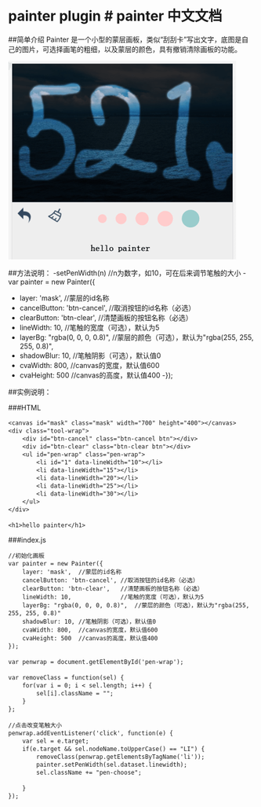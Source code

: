 # painter plugin # painter 中文文档
##简单介绍
Painter 是一个小型的蒙层画板，类似“刮刮卡”写出文字，底图是自己的图片，可选择画笔的粗细，以及蒙层的颜色，具有撤销清除画板的功能。

<img src="images/result.png">

##方法说明：
-setPenWidth(n)	//n为数字，如10，可在后来调节笔触的大小
-var painter = new Painter({
-	layer: 'mask',	//蒙层的id名称
-	cancelButton: 'btn-cancel',	//取消按钮的id名称（必选）
-	clearButton: 'btn-clear',	//清楚画板的按钮名称（必选）
-	lineWidth: 10,				//笔触的宽度（可选），默认为5
-	layerBg: "rgba(0, 0, 0, 0.8)",	//蒙层的颜色（可选），默认为"rgba(255, 255, 255, 0.8)",
-	shadowBlur: 10,	//笔触阴影（可选），默认值0
-	cvaWidth: 800,  //canvas的宽度，默认值600
-	cvaHeight: 500  //canvas的高度，默认值400
-});

##实例说明：

###HTML
```
<canvas id="mask" class="mask" width="700" height="400"></canvas>
<div class="tool-wrap">
	<div id="btn-cancel" class="btn-cancel btn"></div>
	<div id="btn-clear" class="btn-clear btn"></div>
	<ul id="pen-wrap" class="pen-wrap">
        <li id="1" data-lineWidth="10"></li>
        <li data-lineWidth="15"></li>
        <li data-lineWidth="20"></li>
        <li data-lineWidth="25"></li>
        <li data-lineWidth="30"></li>
    </ul>
</div>

<h1>hello painter</h1>
```

###index.js

```
//初始化画板
var painter = new Painter({
	layer: 'mask',	//蒙层的id名称
	cancelButton: 'btn-cancel',	//取消按钮的id名称（必选）
	clearButton: 'btn-clear',	//清楚画板的按钮名称（必选）
	lineWidth: 10,				//笔触的宽度（可选），默认为5
	layerBg: "rgba(0, 0, 0, 0.8)",	//蒙层的颜色（可选），默认为"rgba(255, 255, 255, 0.8)"
	shadowBlur: 10,	//笔触阴影（可选），默认值0
	cvaWidth: 800,  //canvas的宽度，默认值600
	cvaHeight: 500  //canvas的高度，默认值400
});

var penwrap = document.getElementById('pen-wrap');

var removeClass = function(sel) {
	for(var i = 0; i < sel.length; i++) {
		sel[i].className = "";
	}
};

//点击改变笔触大小
penwrap.addEventListener('click', function(e) {
	var sel = e.target;
	if(e.target && sel.nodeName.toUpperCase() == "LI") {
		removeClass(penwrap.getElementsByTagName('li'));
		painter.setPenWidth(sel.dataset.linewidth);
		sel.className += "pen-choose";

	}
});
```